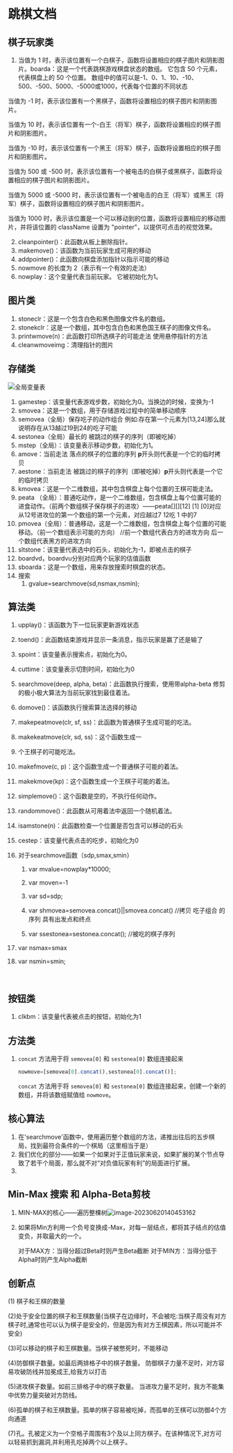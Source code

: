 # 跳棋文档



## 棋子玩家类



1. 
   当值为 1 时，表示该位置有一个白棋子，函数将设置相应的棋子图片和阴影图片。boarda：这是一个代表跳棋游戏棋盘状态的数组。 它包含 50 个元素，代表棋盘上的 50 个位置。 数组中的值可以是-1、0、1、10、-10、500、-500、5000、-5000或1000，代表每个位置的不同状态

当值为 -1 时，表示该位置有一个黑棋子，函数将设置相应的棋子图片和阴影图片。

当值为 10 时，表示该位置有一个-白王（将军）棋子，函数将设置相应的棋子图片和阴影图片。

当值为 -10 时，表示该位置有一个黑王（将军）棋子，函数将设置相应的棋子图片和阴影图片。

当值为 500 或 -500 时，表示该位置有一个被电击的白棋子或黑棋子，函数将设置相应的棋子图片和阴影图片。

当值为 5000 或 -5000 时，表示该位置有一个被电击的白王（将军）或黑王（将军）棋子，函数将设置相应的棋子图片和阴影图片。

当值为 1000 时，表示该位置是一个可以移动到的位置，函数将设置相应的移动图片，并将该位置的 className 设置为 "pointer"，以提供可点击的视觉效果。

2. cleanpointer()：此函数从板上删除指针。
3. makemove()：该函数为当前玩家生成可用的移动
4. addpointer()：此函数向棋盘添加指针以指示可能的移动
5. nowmove 的长度为 2（表示有一个有效的走法）
6. nowplay：这个变量代表当前玩家。 它被初始化为1。

## 图片类

1. stoneclr：这是一个包含白色和黑色图像文件名的数组。
4. stonekclr：这是一个数组，其中包含白色和黑色国王棋子的图像文件名。
3. printwmove(n)：此函数打印所选棋子的可能走法
   使用悬停指针的方法
4. cleanwmoveimg：清理指针的图片

## 存储类

![全局变量表](https://github.com/weihhe/YueGuang_Draughts/blob/main/%E6%96%87%E6%A1%A3%E5%9B%BE%E7%89%87/image-20230616220315553.png)

1. gamestep：该变量代表游戏步数，初始化为0。当换边的时候，变换为-1
2. smovea：这是一个数组，用于存储游戏过程中的简单移动顺序
3. semovea（全局）保存吃子的动作组合 例如:存在第一个元素为[13,24]那么就说明存在从13越过19到24的吃子可能
4. sestonea（全局）最长的 被跳过的棋子的序列（即被吃掉）
5. mstep（全局）：该变量表示移动步数，初始化为1。
6. amove：当前走法 落点的棋子的位置的序列 **p**开头则代表是一个它的临时拷贝
7. aestone：当前走法 被跳过的棋子的序列（即被吃掉）**p**开头则代表是一个它的临时拷贝
8. kmovea：这是一个二维数组，其中包含棋盘上每个位置的王棋可能走法。
9. peata （全局）：普通吃动作，是一个二维数组，包含棋盘上每个位置可能的进食动作。（前两个数组棋子保存棋子的进攻）——peata[][][12] [1] [0]对应从12号进攻位的第一个数组的第一个元素，对应越过7  12吃 1 中的7
10. pmovea（全局）：普通移动，这是一个二维数组，包含棋盘上每个位置的可能移动。（前一个数组表示可能的方向）
    //前一个数组代表白方的进攻方向 后一个数组代表黑方的进攻方向
11. sltstone：该变量代表选中的石头，初始化为-1，即被点击的棋子
12. boardvd，boardvu分别对应两个玩家的估值函数
13.  sboarda：这是一个数组，用来存放搜索时棋盘的状态。
14. 搜索
    1. gvalue=searchmove(sd,nsmax,nsmin);

## 算法类

1. upplay()：该函数为下一位玩家更新游戏状态

2. toend()：此函数结束游戏并显示一条消息，指示玩家是赢了还是输了

3. spoint：该变量表示搜索点，初始化为0。

4. cuttime：该变量表示切割时间，初始化为0

5. searchmove(deep, alpha, beta)：此函数执行搜索，使用带alpha-beta 修剪的极小极大算法为当前玩家找到最佳着法。

6. domove()：该函数执行搜索算法选择的移动

7. makepeatmove(clr, sf, ss)：此函数为普通棋子生成可能的吃法。

8. makekeatmove(clr, sd, ss)：这个函数生成一

9. 个王棋子的可能吃法。

10. makefmove(c, p)：这个函数生成一个普通棋子可能的着法。

11. makekmove(kp)：这个函数生成一个王棋子可能的着法。

12. simplemove()：这个函数是空的，不执行任何动作。

13. randommove()：此函数从可用着法中返回一个随机着法。

14. isamstone(n)：此函数检查一个位置是否包含可以移动的石头

16. cestep：该变量代表点击的吃步，初始化为0

17. 对于searchmove函数（sdp,smax,smin）

    1. var mvalue=nowplay*10000;
    2. var moven=-1

    3. var sd=sdp;

    4. var shmovea=semovea.concat()||smovea.concat()
        //拷贝 吃子组合 的序列 具有出发点和终点

    5. var ssestonea=sestonea.concat(); 
    //被吃的棋子序列 
    
6. var nsmax=smax
   
7. var nsmin=smin;
   
   
   
   ​    

## 按钮类

1. clkbm：该变量代表被点击的按钮，初始化为1

## 方法类

1. `concat` 方法用于将 `semovea[0]` 和 `sestonea[0]` 数组连接起来

   ```javascript
   nowmove=[semovea[0].concat(),sestonea[0].concat()];
   ```

   `concat` 方法用于将 `semovea[0]` 和 `sestonea[0]` 数组连接起来，创建一个新的数组，并将该数组赋值给 `nowmove`。
   
   

## 核心算法

1. 在'searchmove'函数中，使用遍历整个数组的方法，递推出往后的五步棋局，找到最符合条件的一个棋局（这里相当于是）
2. 我们优化的部分——如果一个如果对于正值玩家来说，如果扩展的某个节点导致了若干个局面，那么就不对“对负值玩家有利”的局面进行扩展。
3. 

## Min-Max 搜索 和 Alpha-Beta剪枝

1. MIN-MAX的核心——遍历整棵树![image-20230620140453162](https://github.com/weihhe/YueGuang_Draughts/blob/main/%E6%96%87%E6%A1%A3%E5%9B%BE%E7%89%87/image-20230620140453162.png)

2. 如果将Min方利用一个负号变换成-Max，对每一层结点，都将其子结点的估值变负，并取最大的一个。

   对于MAX方：当得分超过Beta时则产生Beta截断
   对于MIN方：当得分低于Alpha时则产生Alpha截断

## 创新点

(1) 棋子和王棋的数量

(2)处于安全位置的棋子和王棋数量(当棋子在边缘时，不会被吃:当棋子周没有对方棋子时,通常也可以认为棋子是安全的，但是因为有对方王棋因素，所以可能并不安全)

(3)可以移动的棋子和王棋数量。当棋子被憋死时，不能移动

(4)防御棋子数量。如最后两排格子中的棋子数量。 防御棋子力量不足时，对方容易攻破防线并加冕成王,给我方以打击

(5)进攻棋子数量。如前三排格子中的棋子数量。 当进攻力量不足时，我方不能集中优势力量突破对方防线。

(6)孤单的棋子和王棋数量。孤单的棋子容易被吃掉，而孤单的王棋可以防御4个方向通道

(7)孔。孔被定义为一个空格子周围有3个及以上同方棋子。在该种情况下,对方可以轻易抓到漏洞,并利用孔吃掉两个以上棋子。
